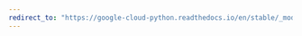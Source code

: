 ```yaml
---
redirect_to: "https://google-cloud-python.readthedocs.io/en/stable/_modules/google/api_core/page_iterator.html"
---
```

